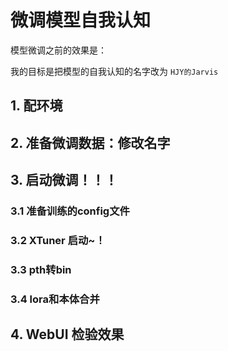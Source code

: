 # 微调模型自我认知

模型微调之前的效果是：

我的目标是把模型的自我认知的名字改为 `HJY的Jarvis` 


## 1. 配环境

## 2. 准备微调数据：修改名字

## 3. 启动微调！！！

### 3.1 准备训练的config文件

### 3.2 XTuner 启动~！

### 3.3 pth转bin

### 3.4 lora和本体合并

## 4. WebUI 检验效果
